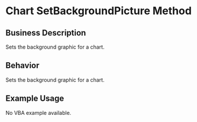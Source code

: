 # Chart SetBackgroundPicture Method

## Business Description
Sets the background graphic for a chart.

## Behavior
Sets the background graphic for a chart.

## Example Usage
No VBA example available.